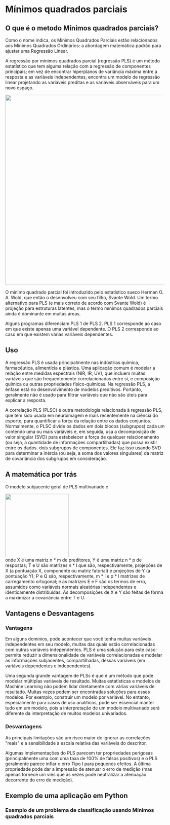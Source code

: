 # Mínimos quadrados parciais

## O que é o metodo Mínimos quadrados parciais?
Como o nome indica, os Mínimos Quadrados Parciais estão relacionados aos Mínimos Quadrados Ordinários: a abordagem matemática padrão para ajustar uma Regressão Linear.

A regressão por mínimos quadrados parcial (regressão PLS) é um método estatístico que tem alguma relação com a regressão de componentes principais; em vez de encontrar hiperplanos de variância máxima entre a resposta e as variáveis independentes, encontra um modelo de regressão linear projetando as variáveis preditas e as variáveis observáveis para um novo espaço.

<div>
<img src="https://cdn.xlstat.com/media/feature/0001/01/thumb_367_feature_medium.png" width="600">
</div>

O mínimo quadrado parcial foi introduzido pelo estatístico sueco Herman O. A. Wold, que então o desenvolveu com seu filho, Svante Wold. Um termo alternativo para PLS (e mais correto de acordo com Svante Wold) é projeção para estruturas latentes, mas o termo mínimos quadrados parciais ainda é dominante em muitas áreas.

Alguns programas diferenciam PLS 1 de PLS 2. PLS 1 corresponde ao caso em que existe apenas uma variável dependente. O PLS 2 corresponde ao caso em que existem várias variáveis dependentes.

## Uso

A regressão PLS é usada principalmente nas indústrias química, farmacêutica, alimentícia e plástica. Uma aplicação comum é modelar a relação entre medidas espectrais (NIR, IR, UV), que incluem muitas variáveis que são frequentemente correlacionadas entre si, e composição química ou outras propriedades físico-químicas. Na regressão PLS, a ênfase está no desenvolvimento de modelos preditivos. Portanto, geralmente não é usado para filtrar variáveis que não são úteis para explicar a resposta.

A correlação PLS (PLSC) é outra metodologia relacionada à regressão PLS, que tem sido usada em neuroimagem e mais recentemente na ciência do esporte, para quantificar a força da relação entre os dados conjuntos. Normalmente, o PLSC divide os dados em dois blocos (subgrupos) cada um contendo uma ou mais variáveis e, em seguida, usa a decomposição de valor singular (SVD) para estabelecer a força de qualquer relacionamento (ou seja, a quantidade de informações compartilhadas) que possa existir entre os dados. dois subgrupos de componentes. Ele faz isso usando SVD para determinar a inércia (ou seja, a soma dos valores singulares) da matriz de covariância dos subgrupos em consideração.

## A matemática por trás
O modelo subjacente geral de PLS multivariado é
<div>
<img src="https://wikimedia.org/api/rest_v1/media/math/render/svg/f99c8237329d8854cd91037f9d609e151dde4f51" width="200">
</div>
onde X é uma matriz n * m de preditores, Y é uma matriz n * p de respostas; T e U são matrizes n * l que são, respectivamente, projeções de X (a pontuação X, componente ou matriz fatorial) e projeções de Y (a pontuação Y); P e Q são, respectivamente,  m * l e p * l matrizes de carregamento ortogonal; e as matrizes E e F são os termos de erro, assumidos como variáveis normais aleatórias independentes e identicamente distribuídas. As decomposições de X e Y são feitas de forma a maximizar a covariância entre T e U.


## Vantagens e Desvantagens

### Vantagens
Em alguns domínios, pode acontecer que você tenha muitas variáveis independentes em seu modelo, muitas das quais estão correlacionadas com outras variáveis independentes. PLS é uma solução para este caso: permite reduzir a dimensionalidade de variáveis correlacionadas e modelar as informações subjacentes, compartilhadas, dessas variáveis (em variáveis dependentes e independentes).

Uma segunda grande vantagem de PLSs é que é um método que pode modelar múltiplas variáveis de resultado. Muitas estatísticas e modelos de Machine Learning não podem lidar diretamente com várias variáveis de resultado.
Muitas vezes podem ser encontradas soluções para esses modelos. Por exemplo, construir um modelo por variável. No entanto, especialmente para casos de uso analíticos, pode ser essencial manter tudo em um modelo, pois a interpretação de um modelo multivariado será diferente da interpretação de muitos modelos univariados.

### Desvantagens
As principais limitações são um risco maior de ignorar as correlações "reais" e a sensibilidade à escala relativa das variáveis do descritor.

Algumas implementações do PLS parecem ter propriedades perigosas (principalmente uma com uma taxa de 100% de falsos positivos) e o PLS geralmente parece inflar o erro Tipo I para pequenos efeitos. A última propriedade pode dar a impressão de atenuar o erro de medição (mas apenas fornece um viés que às vezes pode neutralizar a atenuação decorrente do erro de medição).

## Exemplo de uma aplicação em Python

### Exemplo de um problema de classificação usando Mínimos quadrados parciais

```Python

```

